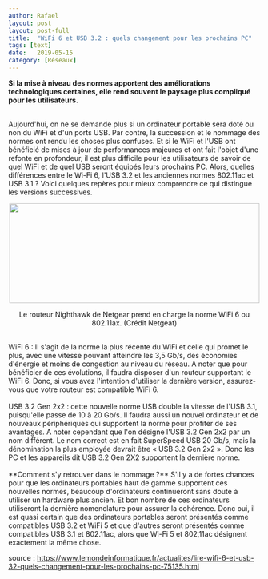 ```yaml
---
author: Rafael
layout: post
layout: post-full
title:  "WiFi 6 et USB 3.2 : quels changement pour les prochains PC"
tags: [text]
date:   2019-05-15
category: [Réseaux]
---
```


**Si la mise à niveau des normes apportent des améliorations technologiques certaines, elle rend souvent le paysage plus compliqué pour les utilisateurs.**

<br/>
Aujourd'hui, on ne se demande plus si un ordinateur portable sera doté ou non du WiFi et d'un ports USB. Par contre, la succession et le nommage des normes ont rendu les choses plus confuses. Et si le WiFi et l'USB ont bénéficié de mises à jour de performances majeures et ont fait l'objet d'une refonte en profondeur, il est plus difficile pour les utilisateurs de savoir de quel WiFi et de quel USB seront équipés leurs prochains PC. Alors, quelles différences entre le Wi-Fi 6, l'USB 3.2 et les anciennes normes 802.11ac et USB 3.1 ? Voici quelques repères pour mieux comprendre ce qui distingue les versions successives.
<br/>
<P style="text-align:center"><img src="https://images.itnewsinfo.com/lmi/articles/grande/000000066477.png" width="500" height="200" ></P>
<P style="text-align:center">Le routeur Nighthawk de Netgear prend en charge la norme WiFi 6 ou 802.11ax. (Crédit Netgeat)</P>
<br/>
WiFi 6 : Il s'agit de la norme la plus récente du WiFi et celle qui promet le plus, avec une vitesse pouvant atteindre les 3,5 Gb/s, des économies d'énergie et moins de congestion au niveau du réseau. A noter que pour bénéficier de ces évolutions, il faudra disposer d'un routeur supportant le WiFi 6. Donc, si vous avez l'intention d'utiliser la dernière version, assurez-vous que votre routeur est compatible WiFi 6.
<br/>

<br/>
USB 3.2 Gen 2x2 : cette nouvelle norme USB double la vitesse de l'USB 3.1, puisqu'elle passe de 10 à 20 Gb/s. Il faudra aussi un nouvel ordinateur et de nouveaux périphériques qui supportent la norme pour profiter de ses avantages. A noter cependant que l'on désigne l'USB 3.2 Gen 2x2 par un nom différent. Le nom correct est en fait SuperSpeed USB 20 Gb/s, mais la dénomination la plus employée devrait être « USB 3.2 Gen 2x2 ». Donc les PC et les appareils dit USB 3.2 Gen 2X2 supportent la dernière norme. 
<br/>

<br/>
**Comment s'y retrouver dans le nommage ?**
S'il y a de fortes chances pour que les ordinateurs portables haut de gamme supportent ces nouvelles normes, beaucoup d'ordinateurs continueront sans doute à utiliser un hardware plus ancien. Et bon nombre de ces ordinateurs utiliseront la dernière nomenclature pour assurer la cohérence. Donc oui, il est quasi certain que des ordinateurs portables seront présentés comme compatibles USB 3.2 et WiFi 5 et que d'autres seront présentés comme compatibles USB 3.1 et 802.11ac, alors que Wi-Fi 5 et 802,11ac désignent exactement la même chose.

<br/>

source : <https://www.lemondeinformatique.fr/actualites/lire-wifi-6-et-usb-32-quels-changement-pour-les-prochains-pc-75135.html> 

